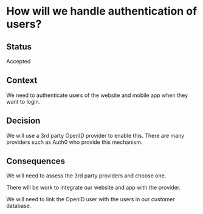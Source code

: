 # How will we handle authentication of users?

## Status
Accepted

## Context
We need to authenticate users of the website and mobile app when they want to login.   

## Decision
We will use a 3rd party OpenID provider to enable this.  There are many providers such as Auth0 who provide this mechanism.

## Consequences
We will need to assess the 3rd party providers and choose one.

There will be work to integrate our website and app with the provider.

We will need to link the OpenID user with the users in our customer database.
